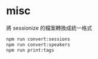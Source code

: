 # misc

將 sessionize 的檔案轉換成統一格式

```sh
npm run convert:sessions
npm run convert:speakers
npm run print:tags
```